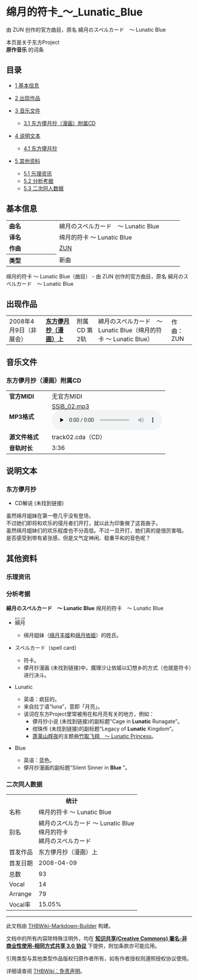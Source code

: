 # 绵月的符卡_～_Lunatic_Blue

<!-- source html: G:\repos\THBWiki-Markdown-Builder\THBWikiMarkdown\Temp\main\c\ce\ns0%3A%E7%BB%B5%E6%9C%88%E7%9A%84%E7%AC%A6%E5%8D%A1_%EF%BD%9E_Lunatic_Blue.html -->

由 ZUN 创作的官方曲目，原名 綿月のスペルカード　～ Lunatic Blue

本页是关于东方Project  
 **原作音乐** 的词条
## 目录

- [1 基本信息](#基本信息)
- [2 出现作品](#出现作品)
- [3 音乐文件](#音乐文件)

  - [3.1 东方儚月抄（漫画）附属CD](#东方儚月抄（漫画）附属CD)



- [4 说明文本](#说明文本)

  - [4.1 东方儚月抄](#东方儚月抄)



- [5 其他资料](#其他资料)

  - [5.1 乐理资讯](#乐理资讯)
  - [5.2 分析考据](#分析考据)
  - [5.3 二次同人数据](#二次同人数据)







## 基本信息

<table><tbody><tr><td style="width:120px"><b>曲名</b></td><td style="width:320px">綿月のスペルカード　～ Lunatic Blue</td></tr><tr><td><b>译名</b></td><td>绵月的符卡 ～ Lunatic Blue</td></tr><tr><td><b>作曲</b></td><td><a href="./ZUN.md" title="ZUN">ZUN</a></td></tr><tr><th style="text-align: left;"><b>类型</b></th><td>新曲</td></tr></tbody></table>

绵月的符卡 ～ Lunatic Blue（曲目） - 由 ZUN 创作的官方曲目，原名 綿月のスペルカード　～ Lunatic Blue
## 出现作品

<table>
<tbody><tr><td>2008年4月9日（非展会）</td><td><b><a href="/%E4%B8%9C%E6%96%B9%E5%84%9A%E6%9C%88%E6%8A%84%EF%BC%88%E6%BC%AB%E7%94%BB%EF%BC%89" class="mw-redirect" title="东方儚月抄（漫画）">东方儚月抄（漫画）</a>上</b></td><td>附属CD 第2轨</td><td style="padding-left:5px;">綿月のスペルカード　～ Lunatic Blue（绵月的符卡 ～ Lunatic Blue）</td><td style="padding-left:10px;">作曲：ZUN</td></tr>
</tbody></table>


## 音乐文件
### 东方儚月抄（漫画）附属CD

<table><tbody><tr class="mw-empty-elt"></tr><tr><td width="100"><b>官方MIDI</b></td><td>无官方MIDI</td></tr><tr><td><b>MP3格式</b></td><td><a href="./文件-SSiB_02.mp3.md" title="文件:SSiB 02.mp3">SSiB_02.mp3</a><br><audio src="https://upload.thwiki.cc/2/2e/SSiB_02.mp3" loop="" controls="" preload="none"></audio></td></tr><tr><td><b>源文件格式</b></td><td>track02.cda（CD）</td></tr><tr><td><b>音轨时长</b></td><td>3:36</td></tr></tbody></table>


## 说明文本
### 东方儚月抄
- CD解说 (未找到链接)

虽然绵月姐妹在第一卷几乎没有登场，  
不过她们即将和欢乐的侵月者们开打，就以此为印象做了这首曲子。  
虽然绵月姐妹们的欢乐程度也不分高低。不过一旦开打，她们真的是很厉害哦。  
是否感受到带有紧张感，但是又气定神闲、稳重平和的音色呢？
## 其他资料
### 乐理资讯
### 分析考据
  
 **綿月のスペルカード　～ Lunatic Blue**  绵月的符卡　～ Lunatic Blue
  

- <ruby lang="ja"><rb>綿月</rb><rp> (</rp><rt>わたつき</rt><rp>) </rp></ruby>

  - 绵月姐妹（[绵月丰姬](./绵月丰姬.md)和[绵月依姬](./绵月依姬.md)）的姓氏。

- スペルカード（spell card）
  - 符卡。
  - 儚月抄漫画 (未找到链接)中，魔理沙让依姬以幻想乡的方式（也就是符卡）进行决斗。

- Lunatic
  - 英语：疯狂的。
  - 来自拉丁语“luna”，意即「月亮」。
  - 该词在东方Project里常被用在和月亮有关的地方，例如：
    - 儚月抄小说 (未找到链接)的副标题“Cage in  **Lunatic**  Runagate”。
    - 绀珠传 (未找到链接)的副标题“Legacy of  **Lunatic**  Kingdom”。
    - [蓬莱山辉夜](./蓬莱山辉夜.md)的主题曲[竹取飞翔　～ Lunatic Princess](./竹取飞翔_～_Lunatic_Princess.md)。


- Blue
  - 英语：蓝色。
  - 儚月抄漫画的副标题“Silent Sinner in  **Blue** ”。


### 二次同人数据

<table><tbody><tr><th colspan="2">统计</th></tr>
<tr><td>名称</td><td>绵月的符卡 ～ Lunatic Blue</td></tr>
<tr><td>别名</td><td>綿月のスペルカード ～ Lunatic Blue<br>绵月的符卡<br>綿月のスペルカード</td></tr>
<tr><td>首发作品</td><td>东方儚月抄（漫画）上</td></tr>
<tr><td>首发日期</td><td>2008-04-09</td></tr>
<tr><td>总数</td><td>93</td></tr>
<tr><td>Vocal</td><td>14</td></tr>
<tr><td>Arrange</td><td>79</td></tr>
<tr><td>Vocal率</td><td>15.05%</td></tr>
</tbody></table>




  
  

  





---

此文档由 [THBWiki-Markdown-Builder](https://github.com/Delsin-Yu/THBWiki-Markdown-Builder) 构建。

文档中的所有内容除特殊注明外，均在 [**知识共享(Creative Commons) 署名-非商业性使用-相同方式共享 3.0 协议**](https://creativecommons.org/licenses/by-sa/3.0/deed.zh-hans) 下提供，附加条款亦可能应用。

引用类型与其他类型作品版权归原作者所有，如有作者授权则遵照授权协议使用。

详细请查阅 [THBWiki：免责声明](https://thbwiki.cc/THBWiki:%E5%85%8D%E8%B4%A3%E5%A3%B0%E6%98%8E)。

